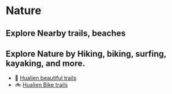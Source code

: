 # Nature

## Explore Nearby trails, beaches


## Explore Nature by Hiking, biking, surfing, kayaking, and more.

- 🚶 [Hualien beautiful trails](https://hlbts.tw/trails.php)
- 🚲 [Hualien Bike trails](https://hlbts.tw/)
